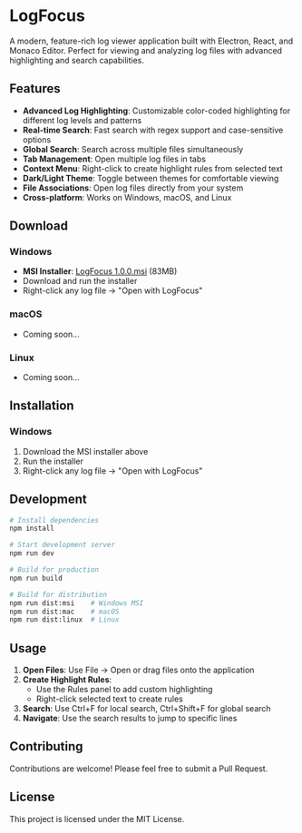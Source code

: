 # LogFocus

A modern, feature-rich log viewer application built with Electron, React, and Monaco Editor. Perfect for viewing and analyzing log files with advanced highlighting and search capabilities.

## Features

- **Advanced Log Highlighting**: Customizable color-coded highlighting for different log levels and patterns
- **Real-time Search**: Fast search with regex support and case-sensitive options
- **Global Search**: Search across multiple files simultaneously
- **Tab Management**: Open multiple log files in tabs
- **Context Menu**: Right-click to create highlight rules from selected text
- **Dark/Light Theme**: Toggle between themes for comfortable viewing
- **File Associations**: Open log files directly from your system
- **Cross-platform**: Works on Windows, macOS, and Linux

## Download

### Windows
- **MSI Installer**: [LogFocus 1.0.0.msi](dist-electron/LogFocus%201.0.0.msi) (83MB)
- Download and run the installer
- Right-click any log file → "Open with LogFocus"

### macOS
- Coming soon...

### Linux
- Coming soon...

## Installation

### Windows
1. Download the MSI installer above
2. Run the installer
3. Right-click any log file → "Open with LogFocus"

## Development

```bash
# Install dependencies
npm install

# Start development server
npm run dev

# Build for production
npm run build

# Build for distribution
npm run dist:msi    # Windows MSI
npm run dist:mac    # macOS
npm run dist:linux  # Linux
```

## Usage

1. **Open Files**: Use File → Open or drag files onto the application
2. **Create Highlight Rules**: 
   - Use the Rules panel to add custom highlighting
   - Right-click selected text to create rules
3. **Search**: Use Ctrl+F for local search, Ctrl+Shift+F for global search
4. **Navigate**: Use the search results to jump to specific lines

## Contributing

Contributions are welcome! Please feel free to submit a Pull Request.

## License

This project is licensed under the MIT License.